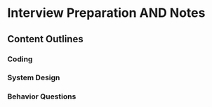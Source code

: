 #  Interview Preparation AND Notes

## Content Outlines
 
### Coding

### System Design

### Behavior Questions
